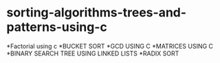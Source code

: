 # sorting-algorithms-trees-and-patterns-using-c
*Factorial using c
*BUCKET SORT
*GCD USING C
*MATRICES USING C
*BINARY SEARCH TREE USING LINKED LISTS
*RADIX SORT
